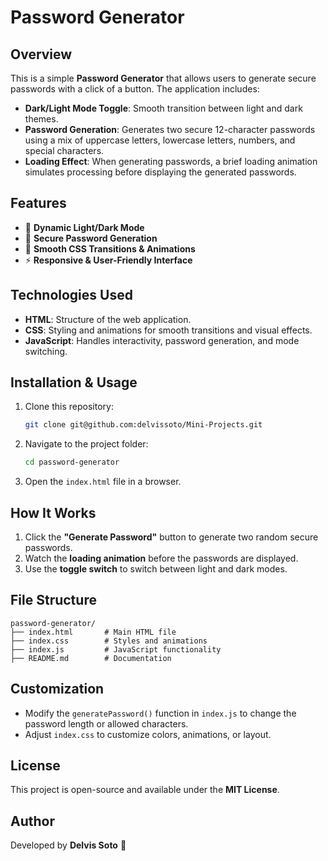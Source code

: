 # Password Generator

## Overview
This is a simple **Password Generator** that allows users to generate secure passwords with a click of a button. The application includes:

- **Dark/Light Mode Toggle**: Smooth transition between light and dark themes.
- **Password Generation**: Generates two secure 12-character passwords using a mix of uppercase letters, lowercase letters, numbers, and special characters.
- **Loading Effect**: When generating passwords, a brief loading animation simulates processing before displaying the generated passwords.

## Features
- 🔄 **Dynamic Light/Dark Mode**
- 🔐 **Secure Password Generation**
- 🎨 **Smooth CSS Transitions & Animations**
- ⚡ **Responsive & User-Friendly Interface**

## Technologies Used
- **HTML**: Structure of the web application.
- **CSS**: Styling and animations for smooth transitions and visual effects.
- **JavaScript**: Handles interactivity, password generation, and mode switching.

## Installation & Usage
1. Clone this repository:
   ```bash
   git clone git@github.com:delvissoto/Mini-Projects.git
   ```
2. Navigate to the project folder:
   ```bash
   cd password-generator
   ```
3. Open the `index.html` file in a browser.

## How It Works
1. Click the **"Generate Password"** button to generate two random secure passwords.
2. Watch the **loading animation** before the passwords are displayed.
3. Use the **toggle switch** to switch between light and dark modes.

## File Structure
```
password-generator/
├── index.html       # Main HTML file
├── index.css        # Styles and animations
├── index.js         # JavaScript functionality
├── README.md        # Documentation
```

## Customization
- Modify the `generatePassword()` function in `index.js` to change the password length or allowed characters.
- Adjust `index.css` to customize colors, animations, or layout.

## License
This project is open-source and available under the **MIT License**.

## Author
Developed by **Delvis Soto** 🚀


